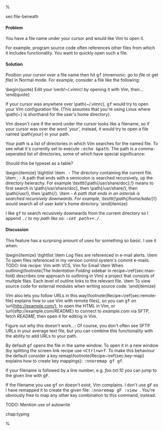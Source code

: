 %

<span class="label">sec:file-beneath</span>

<h4>Problem</h4>

You have a file name under your cursor and would like Vim to open it.

For example, program source code often references other files from which it
includes functionality. You want to quickly open such a file.

<h4>Solution</h4>

Position your cursor over a file name then hit <tt>gf</tt> (mnemonic:
<i>g</i>o to <i>f</i>ile or <i>g</i>et <i>f</i>ile) in Normal mode.
For example, consider a file like the following:

\begin{quote}
Edit your \verb!~/.vimrc! by opening it with Vim, then...
\end{quote}

If your cursor was anywhere over \path{~/.vimrc}, <tt>gf</tt> would try to open your Vim
configuration file. (This assumes that you're using Linux where \path{~} is
shorthand for the user's home directory).

Vim doesn't care if the word under the cursor looks like a filename,
so if your cursor was over the word `your', instead, it would try to open a
file named \path{your} in your path.

Your <i>path</i> is a list of directories in which Vim searches for the named file.
To see what it's currently set to execute <tt>:echo \&path</tt>. The path is a
comma-seperated list of directories, some of which have special significance:

<span class="todo">Should this be typeset as a table?</span>

\begin{itemize}
\tightlist
\item <i>.</i> - The directory containing the current file.
\item <i>;</i> - A path that ends with a semicolon is searched recursively,
up the directory heierachy. For example \texttt{\path{/usr/share/doc};!} means
to first search in \path{/usr/share/doc}, then \path{/usr/share/}, then
\path{/usr/}, then \path{/}. 
\item <i>*</i> - A path that ends in an asterisk is searched
recursively downwards. For example, \texttt{\path{/home/kate/}*!} would
search all of user <i>kate</i>'s home directory.
\end{itemize}

I like <tt>gf</tt> to search recusively downwards from the current directory so I
append <tt>./*</tt> to my path like so: <tt>:set path+=./*</tt>.

<h4>Discussion</h4>

This feature has a surprsing amount of uses for something so
basic. I use it when:

\begin{itemize}
\tightlist
\item Log files are referenced in e-mail alerts.
\item To open files referenced in my version control system's commit e-mails. 
<span class="todo">TODO: link recipe: Vim with VCS, Vim for Email</span>
\item When outlining\footnote{The <i>Indentation Folding</i>
sidebar in recipe~\ref{sec:man-fold} describes one approach to
outlining in Vim} a project that consists of multiple files.  Each level of
outline links to the relevant file.
\item To view source code for external modules when writing
source code.
\end{itemize}

Vim also lets you follow URLs in this
way\footnote{Recipe~\ref{sec:remote-file} explains how to use Vim with remote
files}, so you can <tt>gf</tt> on
\url{http://example.com/}, to open the HTML in Vim, or \url{sftp://example.com/README}
to connect to <i>example.com</i> via SFTP, fetch <i>README</i>, then open it for
editing in Vim.   

<span class="todo">Figure out why this doesn't work...: Of course, you don't often see SFTP
URLs in your average text file, but you can combine this functionality with
the ability to add URLs to your path.</span>

By default <tt>gf</tt> opens the file in the same window. To open it in a new window
(by splitting the screen <span class="todo">link recipe</span> use <tt><Ctrl+w>f</tt>. To make this
behaviour the default consider a key remap\footnote{Recipe~\ref{sec:key-map}
explains how to create key mappings}: <tt>:nnoremap gf <C-W>gf</tt>.

If your filename is followed by a line number, e.g.  <i>foo.txt:10</i> you can jump
to the given line with <tt>gF</tt>.

If the filename you use <tt>gf</tt> on doesn't exist, Vim complains. I don't use <tt>gF</tt>
so I have remapped it to create the given file: <tt>:nnoremap gF :view
<cfile><cr></tt>. You're obviously free to map any other key combination to this
command, instead.

<span class="todo">TODO: Mention use of autowrite</span>

<span class="label">chap:typing</span>

%
